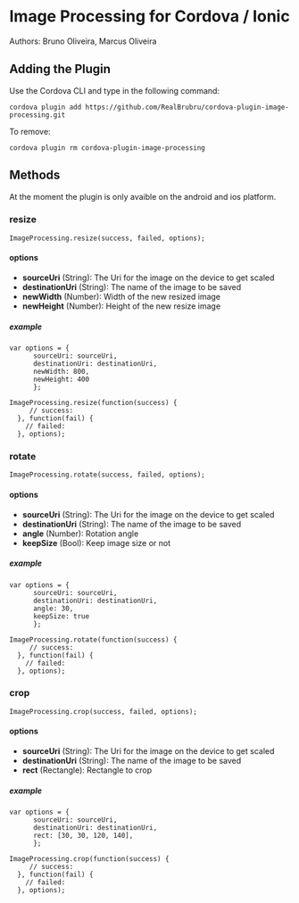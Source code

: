 # Image Processing for Cordova / Ionic #

Authors: Bruno Oliveira, Marcus Oliveira

## Adding the Plugin ##

Use the Cordova CLI and type in the following command:

`cordova plugin add https://github.com/RealBrubru/cordova-plugin-image-processing.git`

To remove:

`cordova plugin rm cordova-plugin-image-processing`

## Methods

At the moment the plugin is only avaible on the android and ios platform.

### resize

    ImageProcessing.resize(success, failed, options);

#### options
  - **sourceUri** (String): The Uri for the image on the device to get scaled
  - **destinationUri** (String): The name of the image to be saved
  - **newWidth** (Number): Width of the new resized image
  - **newHeight** (Number): Height of the new resize image

##### example
    var options = {
          sourceUri: sourceUri,
          destinationUri: destinationUri,
          newWidth: 800,
          newHeight: 400
          };

    ImageProcessing.resize(function(success) {
         // success: 
      }, function(fail) {
        // failed: 
      }, options);

### rotate

    ImageProcessing.rotate(success, failed, options);

#### options
  - **sourceUri** (String): The Uri for the image on the device to get scaled
  - **destinationUri** (String): The name of the image to be saved
  - **angle** (Number): Rotation angle
  - **keepSize** (Bool): Keep image size or not

##### example
    var options = {
          sourceUri: sourceUri,
          destinationUri: destinationUri,
          angle: 30,
          keepSize: true
          };

    ImageProcessing.rotate(function(success) {
         // success: 
      }, function(fail) {
        // failed: 
      }, options);

### crop

    ImageProcessing.crop(success, failed, options);

#### options
  - **sourceUri** (String): The Uri for the image on the device to get scaled
  - **destinationUri** (String): The name of the image to be saved
  - **rect** (Rectangle): Rectangle to crop

##### example
    var options = {
          sourceUri: sourceUri,
          destinationUri: destinationUri,
          rect: [30, 30, 120, 140],
          };

    ImageProcessing.crop(function(success) {
         // success: 
      }, function(fail) {
        // failed: 
      }, options);
